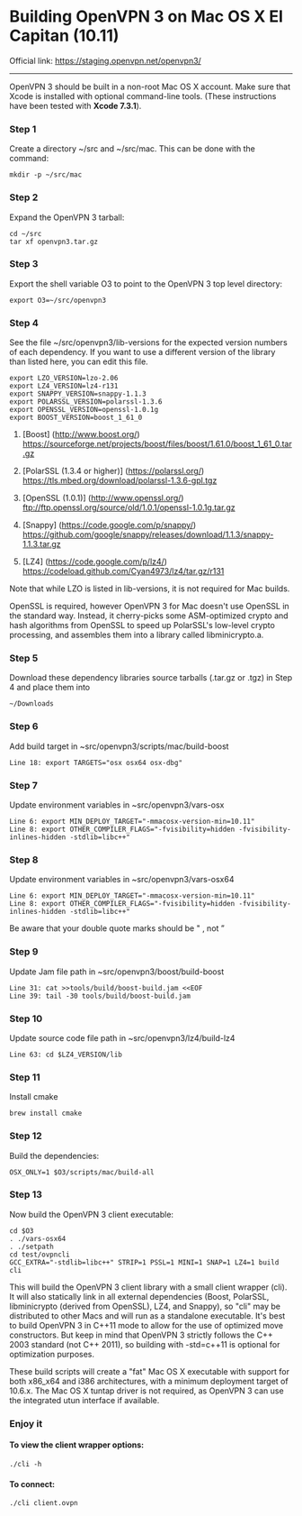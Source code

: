 # Building OpenVPN 3 on Mac OS X El Capitan (10.11)
Official link: https://staging.openvpn.net/openvpn3/

------------------------------

OpenVPN 3 should be built in a non-root Mac OS X account. Make sure that Xcode is installed with optional command-line tools. (These instructions have been tested with **Xcode 7.3.1**).

### Step 1
Create a directory ~/src and ~/src/mac. This can be done with the command:
```
mkdir -p ~/src/mac
```

### Step 2
Expand the OpenVPN 3 tarball:
```
cd ~/src
tar xf openvpn3.tar.gz
```

### Step 3
Export the shell variable O3 to point to the OpenVPN 3 top level directory:
```
export O3=~/src/openvpn3
```

### Step 4
See the file ~/src/openvpn3/lib-versions for the expected version numbers of each dependency.  If you want to use a different version of the library than listed here, you can edit this file.

```
export LZO_VERSION=lzo-2.06
export LZ4_VERSION=lz4-r131
export SNAPPY_VERSION=snappy-1.1.3
export POLARSSL_VERSION=polarssl-1.3.6
export OPENSSL_VERSION=openssl-1.0.1g
export BOOST_VERSION=boost_1_61_0
```

1. [Boost] (http://www.boost.org/)
<br>https://sourceforge.net/projects/boost/files/boost/1.61.0/boost_1_61_0.tar.gz

2. [PolarSSL (1.3.4 or higher)] (https://polarssl.org/)
<br>https://tls.mbed.org/download/polarssl-1.3.6-gpl.tgz

3. [OpenSSL (1.0.1)] (http://www.openssl.org/)
<br>ftp://ftp.openssl.org/source/old/1.0.1/openssl-1.0.1g.tar.gz

4. [Snappy] (https://code.google.com/p/snappy/)
<br>https://github.com/google/snappy/releases/download/1.1.3/snappy-1.1.3.tar.gz

5. [LZ4] (https://code.google.com/p/lz4/)
<br>https://codeload.github.com/Cyan4973/lz4/tar.gz/r131

Note that while LZO is listed in lib-versions, it is not required for Mac builds.

OpenSSL is required, however OpenVPN 3 for Mac doesn't use OpenSSL in the standard way. Instead, it cherry-picks some ASM-optimized crypto and hash algorithms from OpenSSL to speed up PolarSSL's low-level crypto processing, and assembles them into a library called libminicrypto.a.


### Step 5
Download these dependency libraries source tarballs (.tar.gz or .tgz) in Step 4 and place them into 
```
~/Downloads
```

### Step 6
Add build target in ~src/openvpn3/scripts/mac/build-boost
```
Line 18: export TARGETS="osx osx64 osx-dbg"
```

### Step 7
Update environment variables in ~src/openvpn3/vars-osx
```
Line 6: export MIN_DEPLOY_TARGET="-mmacosx-version-min=10.11"
Line 8: export OTHER_COMPILER_FLAGS="-fvisibility=hidden -fvisibility-inlines-hidden -stdlib=libc++"
```

### Step 8
Update environment variables in ~src/openvpn3/vars-osx64
```
Line 6: export MIN_DEPLOY_TARGET="-mmacosx-version-min=10.11"
Line 8: export OTHER_COMPILER_FLAGS="-fvisibility=hidden -fvisibility-inlines-hidden -stdlib=libc++"
```

Be aware that your double quote marks should be " , not ”   


### Step 9
Update Jam file path in ~src/openvpn3/boost/build-boost
```
Line 31: cat >>tools/build/boost-build.jam <<EOF
Line 39: tail -30 tools/build/boost-build.jam
```

### Step 10
Update source code file path in ~src/openvpn3/lz4/build-lz4
```
Line 63: cd $LZ4_VERSION/lib
```

### Step 11
Install cmake
```
brew install cmake
```

### Step 12
Build the dependencies:
```
OSX_ONLY=1 $O3/scripts/mac/build-all
```

### Step 13
Now build the OpenVPN 3 client executable:
```
cd $O3
. ./vars-osx64
. ./setpath
cd test/ovpncli
GCC_EXTRA="-stdlib=libc++" STRIP=1 PSSL=1 MINI=1 SNAP=1 LZ4=1 build cli
```

This will build the OpenVPN 3 client library with a small client wrapper (cli).  It will also statically link in all external dependencies (Boost, PolarSSL, libminicrypto (derived from OpenSSL), LZ4, and Snappy), so "cli" may be distributed to other Macs and will run as a standalone executable. It's best to build OpenVPN 3 in C++11 mode to allow for the use of optimized move constructors. But keep in mind that OpenVPN 3 strictly follows the C++ 2003 standard (not C++ 2011), so building with -std=c++11 is optional for optimization purposes.

These build scripts will create a "fat" Mac OS X executable with support for both x86_x64 and i386 architectures, with a minimum deployment target of 10.6.x. The Mac OS X tuntap driver is not required, as OpenVPN 3 can use the integrated utun interface if available.


### Enjoy it
#### To view the client wrapper options:
```
./cli -h
```

#### To connect:
```
./cli client.ovpn
```
